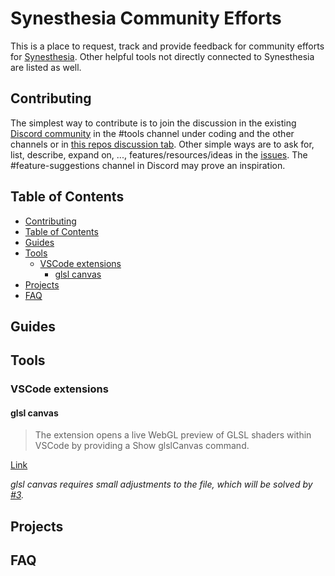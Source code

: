 # Synesthesia Community Efforts

This is a place to request, track and provide feedback for community efforts for [Synesthesia](https://synesthesia.live). Other helpful tools not directly connected to Synesthesia are listed as well.

## Contributing

The simplest way to contribute is to join the discussion in the existing [Discord community](https://discord.gg/dMVvCgXxtU) in the #tools channel under coding and the other channels or in [this repos discussion tab](https://github.com/mattorp/synesthesia-community-efforts/discussions). Other simple ways are to ask for, list, describe, expand on, ..., features/resources/ideas in the [issues](https://github.com/mattorp/synesthesia-community-efforts/issues). The #feature-suggestions channel in Discord may prove an inspiration.

## Table of Contents

- [Contributing](#contributing)
- [Table of Contents](#table-of-contents)
- [Guides](#guides)
- [Tools](#tools)
  - [VSCode extensions](#vscode-extensions)
    - [glsl canvas](#glsl-canvas)
- [Projects](#projects)
- [FAQ](#faq)

## Guides

## Tools

### VSCode extensions

#### glsl canvas

> The extension opens a live WebGL preview of GLSL shaders within VSCode by providing a Show glslCanvas command.

[Link](https://marketplace.visualstudio.com/items?itemName=circledev.glsl-canvas)

_glsl canvas requires small adjustments to the file, which will be solved by [#3][i3]._

[i3]: https://github.com/mattorp/synesthesia-community-efforts/issues/3

## Projects

## FAQ
